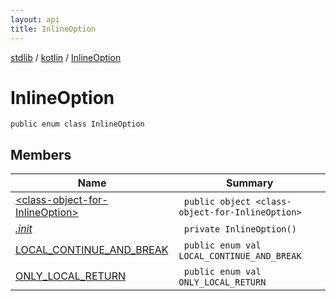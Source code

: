 ```yaml
---
layout: api
title: InlineOption
---
```

[stdlib](../../index.html) / [kotlin](../index.html) / [InlineOption](index.html)

# InlineOption

```
public enum class InlineOption
```
## Members
| Name | Summary |
|------|---------|
|[&lt;class-object-for-InlineOption&gt;](_class-object-for-InlineOption_/index.html)|&nbsp;&nbsp;`public object <class-object-for-InlineOption>`<br>|
|[*.init*](_init_.html)|&nbsp;&nbsp;`private InlineOption()`<br>|
|[LOCAL_CONTINUE_AND_BREAK](LOCAL_CONTINUE_AND_BREAK/index.html)|&nbsp;&nbsp;`public enum val LOCAL_CONTINUE_AND_BREAK`<br>|
|[ONLY_LOCAL_RETURN](ONLY_LOCAL_RETURN/index.html)|&nbsp;&nbsp;`public enum val ONLY_LOCAL_RETURN`<br>|
